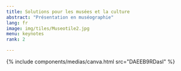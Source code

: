 ```yaml
---
title: Solutions pour les musées et la culture
abstract: "Présentation en muséographie"
lang: fr
image: img/tiles/Museotile2.jpg
menu: keynotes
rank: 2

---
```


  {% include components/medias/canva.html src="DAEEB9RDasI" %}
